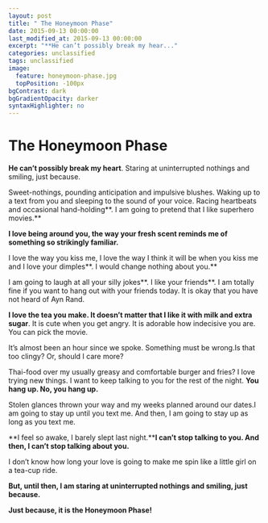 ```yaml
---
layout: post
title: " The Honeymoon Phase"
date: 2015-09-13 00:00:00
last_modified_at: 2015-09-13 00:00:00
excerpt: "**He can’t possibly break my hear..." 
categories: unclassified
tags: unclassified
image: 
  feature: honeymoon-phase.jpg
  topPosition: -100px
bgContrast: dark
bgGradientOpacity: darker
syntaxHighlighter: no
---
```

# The Honeymoon Phase

				

			



						


		


			



		



**He can’t possibly break my heart**. Staring at uninterrupted nothings and smiling, just because.

Sweet-nothings, pounding anticipation and impulsive blushes. Waking up to a text from you and sleeping to the sound of your voice. Racing heartbeats and occasional hand-holding**. I am going to pretend that I like superhero movies.** 

**I love being around you, the way your fresh scent reminds me of something so strikingly familiar.** 

I love the way you kiss me, I love the way I think it will be when you kiss me and I love your dimples**. I would change nothing about you.**

I am going to laugh at all your silly jokes**. I like your friends**. I am totally fine if you want to hang out with your friends today. It is okay that you have not heard of Ayn Rand.

**I love the tea you make. It doesn’t matter that I like it with milk and extra sugar**. It is cute when you get angry. It is adorable how indecisive you are. You can pick the movie.

It&#8217;s almost been an hour since we spoke. Something must be wrong.Is that too clingy? Or, should I care more?

Thai-food over my usually greasy and comfortable burger and fries? I love trying new things. I want to keep talking to you for the rest of the night. **You hang up. No, you hang up.**

Stolen glances thrown your way and my weeks planned around our dates.I am going to stay up until you text me. And then, I am going to stay up as long as you text me.

**I feel so awake, I barely slept last night.****I can’t stop talking to you. And then, I can’t stop talking about you.** 

I don’t know how long your love is going to make me spin like a little girl on a tea-cup ride.

**But, until then, I am staring at uninterrupted nothings and smiling, just because.**

**Just because, it is the Honeymoon Phase!** 

					

			

				
